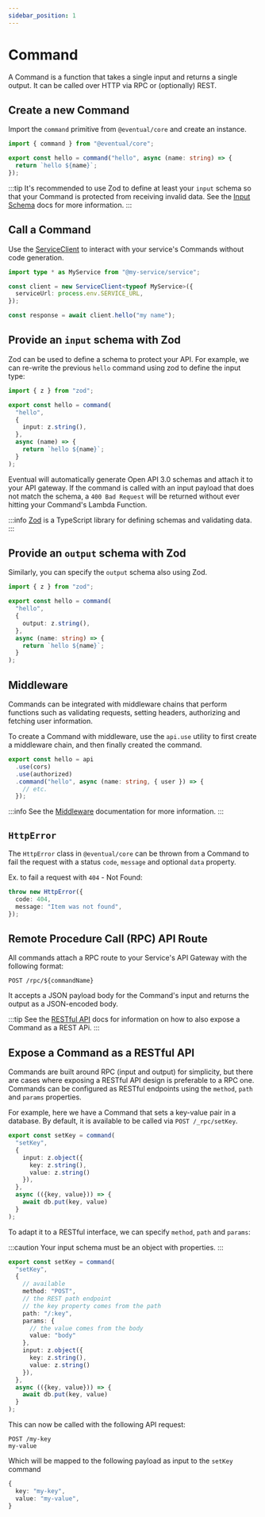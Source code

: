 ```yaml
---
sidebar_position: 1
---
```


# Command

A Command is a function that takes a single input and returns a single output. It can be called over HTTP via RPC or (optionally) REST.

## Create a new Command

Import the `command` primitive from `@eventual/core` and create an instance.

```ts
import { command } from "@eventual/core";

export const hello = command("hello", async (name: string) => {
  return `hello ${name}`;
});
```

:::tip
It's recommended to use Zod to define at least your `input` schema so that your Command is protected from receiving invalid data. See the [Input Schema](#provide-an-input-schema-with-zod) docs for more information.
:::

## Call a Command

Use the [ServiceClient](./client.md) to interact with your service's Commands without code generation.

```ts
import type * as MyService from "@my-service/service";

const client = new ServiceClient<typeof MyService>({
  serviceUrl: process.env.SERVICE_URL,
});

const response = await client.hello("my name");
```

## Provide an `input` schema with Zod

Zod can be used to define a schema to protect your API. For example, we can re-write the previous `hello` command using zod to define the input type:

```ts
import { z } from "zod";

export const hello = command(
  "hello",
  {
    input: z.string(),
  },
  async (name) => {
    return `hello ${name}`;
  }
);
```

Eventual will automatically generate Open API 3.0 schemas and attach it to your API gateway. If the command is called with an input payload that does not match the schema, a `400 Bad Request` will be returned without ever hitting your Command's Lambda Function.

:::info
[Zod](https://github.com/colinhacks/zod) is a TypeScript library for defining schemas and validating data.
:::

## Provide an `output` schema with Zod

Similarly, you can specify the `output` schema also using Zod.

```ts
import { z } from "zod";

export const hello = command(
  "hello",
  {
    output: z.string(),
  },
  async (name: string) => {
    return `hello ${name}`;
  }
);
```

## Middleware

Commands can be integrated with middleware chains that perform functions such as validating requests, setting headers, authorizing and fetching user information.

To create a Command with middleware, use the `api.use` utility to first create a middleware chain, and then finally created the command.

```ts
export const hello = api
  .use(cors)
  .use(authorized)
  .command("hello", async (name: string, { user }) => {
    // etc.
  });
```

:::info
See the [Middleware](./middleware.md) documentation for more information.
:::

## `HttpError`

The `HttpError` class in `@eventual/core` can be thrown from a Command to fail the request with a status `code`, `message` and optional `data` property.

Ex. to fail a request with `404` - Not Found:

```ts
throw new HttpError({
  code: 404,
  message: "Item was not found",
});
```

## Remote Procedure Call (RPC) API Route

All commands attach a RPC route to your Service's API Gateway with the following format:

```
POST /rpc/${commandName}
```

It accepts a JSON payload body for the Command's input and returns the output as a JSON-encoded body.

:::tip
See the [RESTful API](#expose-a-command-as-a-restful-api) docs for information on how to also expose a Command as a REST APi.
:::

## Expose a Command as a RESTful API

Commands are built around RPC (input and output) for simplicity, but there are cases where exposing a RESTful API design is preferable to a RPC one. Commands can be configured as RESTful endpoints using the `method`, `path` and `params` properties.

For example, here we have a Command that sets a key-value pair in a database. By default, it is available to be called via `POST /_rpc/setKey`.

```ts
export const setKey = command(
  "setKey",
  {
    input: z.object({
      key: z.string(),
      value: z.string()
    }),
  },
  async (({key, value})) => {
    await db.put(key, value)
  }
);
```

To adapt it to a RESTful interface, we can specify `method`, `path` and `params`:

:::caution
Your input schema must be an object with properties.
:::

```ts
export const setKey = command(
  "setKey",
  {
    // available
    method: "POST",
    // the REST path endpoint
    // the key property comes from the path
    path: "/:key",
    params: {
      // the value comes from the body
      value: "body"
    },
    input: z.object({
      key: z.string(),
      value: z.string()
    }),
  },
  async (({key, value})) => {
    await db.put(key, value)
  }
);
```

This can now be called with the following API request:

```
POST /my-key
my-value
```

Which will be mapped to the following payload as input to the `setKey` command

```ts
{
  key: "my-key",
  value: "my-value",
}
```
